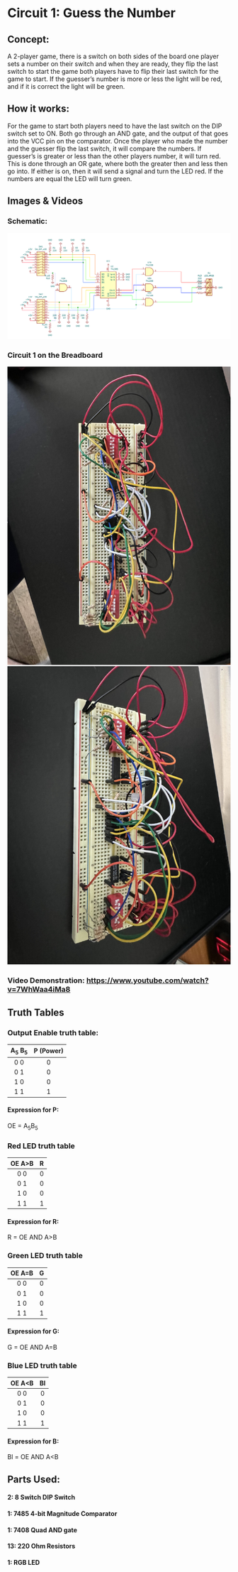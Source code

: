 # Circuit 1: Guess the Number
## Concept:
A 2-player game, there is a switch on both sides of the board one player sets a number on their switch and when they are ready, they flip the last switch to start the game both players have to flip their last switch for the game to start. If the guesser’s number is more or less the light will be red, and if it is correct the light will be green.
## How it works:
For the game to start both players need to have the last switch on the DIP switch set to ON. Both go through an AND gate, and the output of that goes into the VCC pin on the comparator. Once the player who made the number and the guesser flip the last switch, it will compare the numbers. If guesser’s is greater or less than the other players number, it will turn red. This is done through an OR gate, where both the greater then and less then go into. If either is on, then it will send a signal and turn the LED red. If the numbers are equal the LED will turn green.

## Images & Videos
### Schematic:
![Circuit_1_Schematic](Circuit_1_Schematic.png)
### Circuit 1 on the Breadboard
![First Picture](Circuit_1_built_1.jpg)
![Second Picture](Circuit_1_built_2.jpg)
### Video Demonstration: https://www.youtube.com/watch?v=7WhWaa4iMa8

## Truth Tables
### Output Enable truth table:		  
| A<sub>5</sub> B<sub>5</sub> |	P (Power) |	 
| :-: | :-------: |
| 0 0 |	0		      |               
| 0 1 |	0		      |               
| 1 0 |	0		      |              
| 1 1 |	1		      |

#### Expression for P:
OE = A<sub>5</sub>B<sub>5</sub>

### Red LED truth table
| OE A>B	| R | 
| :-: | :---: |
| 0 0	| 0     |
| 0 1	| 0     |
| 1 0	| 0     |
| 1 1	| 1     |

#### Expression for R:
R = OE AND A>B 

### Green LED truth table
| OE A=B	| G | 
| :-: | :---: |
| 0 0	| 0     |
| 0 1	| 0     |
| 1 0	| 0     |
| 1 1	| 1     |

#### Expression for G:
G = OE AND A=B 

### Blue LED truth table
| OE A<B	| Bl | 
| :-: | :---: |
| 0 0	| 0     |
| 0 1	| 0     |
| 1 0	| 0     |
| 1 1	| 1     |

#### Expression for B:
Bl = OE AND A<B

## Parts Used:
#### 2: 8 Switch DIP Switch
#### 1: 7485 4-bit Magnitude Comparator
#### 1: 7408 Quad AND gate
#### 13: 220 Ohm Resistors
#### 1: RGB LED



